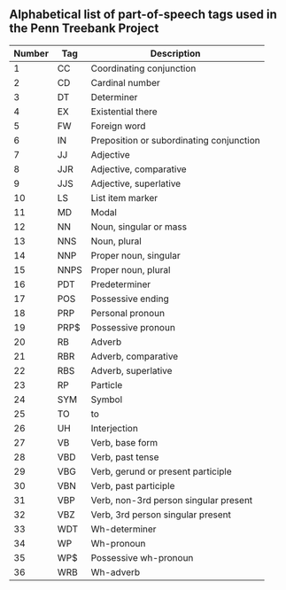 ## Alphabetical list of part-of-speech tags used in the Penn Treebank Project

| Number | Tag  | Description  |
|---|---|---|
| 1  | CC   | Coordinating conjunction |
| 2  | CD   | Cardinal number |
| 3  | DT   | Determiner |
| 4  | EX   | Existential there  |
| 5  | FW   | Foreign word  |
| 6  | IN	  | Preposition or subordinating conjunction  |
| 7  | JJ   | Adjective  |
| 8  | JJR  | Adjective, comparative  |
| 9  | JJS  | Adjective, superlative  |
| 10 | LS	  | List item marker    |
| 11 | MD	  | Modal  |
| 12 | NN	  | Noun, singular or mass  |
| 13 | NNS  | Noun, plural  |
| 14 | NNP  | Proper noun, singular  |
| 15 | NNPS	| Proper noun, plural   |
| 16 | PDT	| Predeterminer  |
| 17 | POS	| Possessive ending  |
| 18 | PRP  | Personal pronoun  |
| 19 | PRP$ | Possessive pronoun  |
| 20 | RB	  | Adverb  |
| 21 | RBR	| Adverb, comparative  |
| 22 | RBS	| Adverb, superlative  |
| 23 | RP 	| Particle  |
| 24 | SYM	| Symbol    |
| 25 | TO	  | to    |
| 26 | UH   | Interjection  |
| 27 | VB   | Verb, base form |
| 28 | VBD	| Verb, past tense  |
| 29 | VBG	| Verb, gerund or present participle  |
| 30 | VBN	| Verb, past participle  |
| 31 | VBP	| Verb, non-3rd person singular present  |
| 32 | VBZ  | Verb, 3rd person singular present  |
| 33 | WDT	| Wh-determiner  |
| 34 | WP   | Wh-pronoun  |
| 35 | WP$	| Possessive wh-pronoun  |
| 36 | WRB	| Wh-adverb  |
